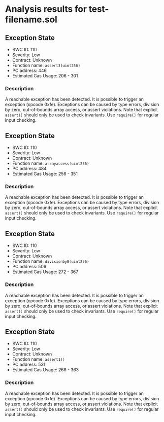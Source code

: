 # Analysis results for test-filename.sol

## Exception State
- SWC ID: 110
- Severity: Low
- Contract: Unknown
- Function name: `assert3(uint256)`
- PC address: 446
- Estimated Gas Usage: 206 - 301

### Description

A reachable exception has been detected.
It is possible to trigger an exception (opcode 0xfe). Exceptions can be caused by type errors, division by zero, out-of-bounds array access, or assert violations. Note that explicit `assert()` should only be used to check invariants. Use `require()` for regular input checking.

## Exception State
- SWC ID: 110
- Severity: Low
- Contract: Unknown
- Function name: `arrayaccess(uint256)`
- PC address: 484
- Estimated Gas Usage: 256 - 351

### Description

A reachable exception has been detected.
It is possible to trigger an exception (opcode 0xfe). Exceptions can be caused by type errors, division by zero, out-of-bounds array access, or assert violations. Note that explicit `assert()` should only be used to check invariants. Use `require()` for regular input checking.

## Exception State
- SWC ID: 110
- Severity: Low
- Contract: Unknown
- Function name: `divisionby0(uint256)`
- PC address: 506
- Estimated Gas Usage: 272 - 367

### Description

A reachable exception has been detected.
It is possible to trigger an exception (opcode 0xfe). Exceptions can be caused by type errors, division by zero, out-of-bounds array access, or assert violations. Note that explicit `assert()` should only be used to check invariants. Use `require()` for regular input checking.

## Exception State
- SWC ID: 110
- Severity: Low
- Contract: Unknown
- Function name: `assert1()`
- PC address: 531
- Estimated Gas Usage: 268 - 363

### Description

A reachable exception has been detected.
It is possible to trigger an exception (opcode 0xfe). Exceptions can be caused by type errors, division by zero, out-of-bounds array access, or assert violations. Note that explicit `assert()` should only be used to check invariants. Use `require()` for regular input checking.

